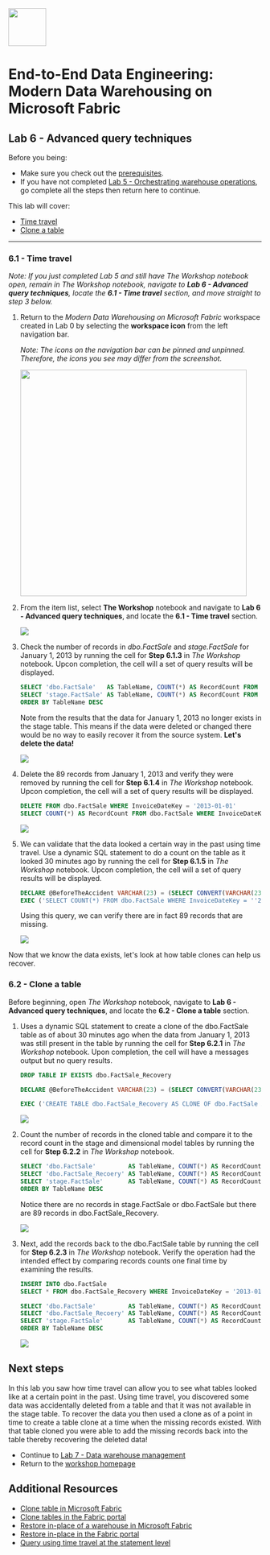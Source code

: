 <img src = "../assets/images/microsoft-logo.png" height = 75/>

# End-to-End Data Engineering:<br>Modern Data Warehousing on Microsoft Fabric

## Lab 6 - Advanced query techniques
Before you being:

- Make sure you check out the [prerequisites](00.md).
- If you have not completed [Lab 5 - Orchestrating warehouse operations](<05 - Orchestrating warehouse operations.md>), go complete all the steps then return here to continue.

This lab will cover:

- <a href="#6.1">Time travel</a>
- <a href="#6.2">Clone a table</a>

<hr>

<h3 id = "6.1">6.1 - Time travel</h3>

*Note: If you just completed Lab 5 and still have The Workshop notebook open, remain in The Workshop notebook, navigate to **Lab 6 - Advanced query techniques**, locate the **6.1 - Time travel** section, and move straight to step 3 below.*

1. Return to the *Modern Data Warehousing on Microsoft Fabric* workspace created in Lab 0 by selecting the **workspace icon** from the left navigation bar. 

    *Note: The icons on the navigation bar can be pinned and unpinned. Therefore, the icons you see may differ from the screenshot.*

    <img src = "../assets/images/06_navigation_bar.png" height="450px"/>

1. From the item list, select **The Workshop** notebook and navigate to **Lab 6 - Advanced query techniques**, and locate the **6.1 - Time travel** section.

    <img src = "../assets/images/06_workspace.png"/>

1. Check the number of records in *dbo.FactSale* and *stage.FactSale* for January 1, 2013 by running the cell for **Step 6.1.3** in *The Workshop* notebook. Upcon completion, the cell will a set of query results will be displayed. 

    ``` sql
    SELECT 'dbo.FactSale'   AS TableName, COUNT(*) AS RecordCount FROM dbo.FactSale   WHERE InvoiceDateKey = '2013-01-01' UNION ALL
    SELECT 'stage.FactSale' AS TableName, COUNT(*) AS RecordCount FROM stage.FactSale WHERE InvoiceDateKey = '2013-01-01'
    ORDER BY TableName DESC
    ```

    Note from the results that the data for January 1, 2013 no longer exists in the stage table. This means if the data were deleted or changed there would be no way to easily recover it from the source system. **Let's delete the data!**

    <img src = "../assets/images/06_time_travel_initial_record_count.png"/>

1.  Delete the 89 records from January 1, 2013 and verify they were removed by running the cell for **Step 6.1.4** in *The Workshop* notebook. Upcon completion, the cell will a set of query results will be displayed. 

    ``` sql
    DELETE FROM dbo.FactSale WHERE InvoiceDateKey = '2013-01-01'
    SELECT COUNT(*) AS RecordCount FROM dbo.FactSale WHERE InvoiceDateKey = '2013-01-01'
    ```

    <img src = "../assets/images/06_time_travel_deleted_records.png"/>

1. We can validate that the data looked a certain way in the past using time travel. Use a dynamic SQL statement to do a count on the table as it looked 30 minutes ago by running the cell for **Step 6.1.5** in *The Workshop* notebook. Upcon completion, the cell will a set of query results will be displayed.

    ``` sql
    DECLARE @BeforeTheAccident VARCHAR(23) = (SELECT CONVERT(VARCHAR(23), DATEADD(MINUTE, -30, GETDATE()), 126))
    EXEC ('SELECT COUNT(*) FROM dbo.FactSale WHERE InvoiceDateKey = ''2013-01-01'' OPTION (FOR TIMESTAMP AS OF ''' + @BeforeTheAccident + ''')');
    ```
    
    Using this query, we can verify there are in fact 89 records that are missing.

    <img src = "../assets/images/06_time_travel_history_check.png"/>

Now that we know the data exists, let's look at how table clones can help us recover. 

<h3 id = "6.2">6.2 - Clone a table</h3>

Before beginning, open *The Workshop* notebook, navigate to **Lab 6 - Advanced query techniques**, and locate the **6.2 - Clone a table** section.

1. Uses a dynamic SQL statement to create a clone of the dbo.FactSale table as of about 30 minutes ago when the data from January 1, 2013 was still present in the table by running the cell for **Step 6.2.1** in *The Workshop* notebook. Upon completion, the cell will have a messages output but no query results.

    ``` sql
    DROP TABLE IF EXISTS dbo.FactSale_Recovery

    DECLARE @BeforeTheAccident VARCHAR(23) = (SELECT CONVERT(VARCHAR(23), DATEADD(MINUTE, -30, GETDATE()), 126))

    EXEC ('CREATE TABLE dbo.FactSale_Recovery AS CLONE OF dbo.FactSale AT ''' + @BeforeTheAccident + '''')
    ```

    <img src = "../assets/images/06_clone_created.png"/>

1. Count the number of records in the cloned table and compare it to the record count in the stage and dimensional model tables by running the cell for **Step 6.2.2** in *The Workshop* notebook.

    ``` sql
    SELECT 'dbo.FactSale'         AS TableName, COUNT(*) AS RecordCount FROM dbo.FactSale          WHERE InvoiceDateKey = '2013-01-01' UNION ALL
    SELECT 'dbo.FactSale_Recoery' AS TableName, COUNT(*) AS RecordCount FROM dbo.FactSale_Recovery WHERE InvoiceDateKey = '2013-01-01' UNION ALL
    SELECT 'stage.FactSale'       AS TableName, COUNT(*) AS RecordCount FROM stage.FactSale        WHERE InvoiceDateKey = '2013-01-01'
    ORDER BY TableName DESC
    ```

    Notice there are no records in stage.FactSale or dbo.FactSale but there are 89 records in dbo.FactSale_Recovery. 

    <img src = "../assets/images/06_clone_record_count.png"/>

1. Next, add the records back to the dbo.FactSale table by running the cell for **Step 6.2.3** in *The Workshop* notebook. Verify the operation had the intended effect by comparing records counts one final time by examining the results.

    ``` sql
    INSERT INTO dbo.FactSale
    SELECT * FROM dbo.FactSale_Recovery WHERE InvoiceDateKey = '2013-01-01'

    SELECT 'dbo.FactSale'         AS TableName, COUNT(*) AS RecordCount FROM dbo.FactSale          WHERE InvoiceDateKey = '2013-01-01' UNION ALL
    SELECT 'dbo.FactSale_Recoery' AS TableName, COUNT(*) AS RecordCount FROM dbo.FactSale_Recovery WHERE InvoiceDateKey = '2013-01-01' UNION ALL
    SELECT 'stage.FactSale'       AS TableName, COUNT(*) AS RecordCount FROM stage.FactSale        WHERE InvoiceDateKey = '2013-01-01'
    ORDER BY TableName DESC
    ```

    <img src = "../assets/images/06_clone_repaired.png"/>

## Next steps
In this lab you saw how time travel can allow you to see what tables looked like at a certain point in the past. Using time travel, you discovered some data was accidentally deleted from a table and that it was not available in the stage table. To recover the data you then used a clone as of a point in time to create a table clone at a time when the missing records existed. With that table cloned you were able to add the missing records back into the table thereby recovering the deleted data!

- Continue to [Lab 7 - Data warehouse management](<07 - Data warehouse management.md>)
- Return to the [workshop homepage](<../README.md>)

## Additional Resources
- [Clone table in Microsoft Fabric](https://learn.microsoft.com/en-us/fabric/data-warehouse/clone-table)
- [Clone tables in the Fabric portal](https://learn.microsoft.com/en-us/fabric/data-warehouse/tutorial-clone-table-portal)
- [Restore in-place of a warehouse in Microsoft Fabric](https://learn.microsoft.com/en-us/fabric/data-warehouse/restore-in-place)
- [Restore in-place in the Fabric portal](https://learn.microsoft.com/en-us/fabric/data-warehouse/restore-in-place-portal)
- [Query using time travel at the statement level](https://learn.microsoft.com/en-us/fabric/data-warehouse/how-to-query-using-time-travel)